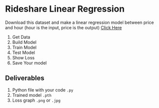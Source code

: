 # Rideshare Linear Regression

Download this dataset and make a linear regression model between price and hour (hour is the input, price is the output) [Click Here](https://www.kaggle.com/datasets/brllrb/uber-and-lyft-dataset-boston-ma)

1. Get Data
2. Build Model
3. Train Model
4. Test Model
5. Show Loss
6. Save Your model

## Deliverables

1. Python file with your code `.py`
2. Trained model `.pth`
3. Loss graph `.png` or `.jpg`

